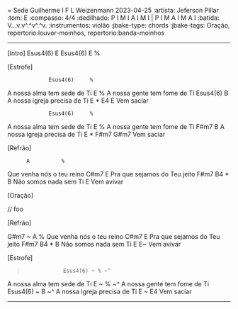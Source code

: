 = Sede
Guilherme I F L Weizenmann
2023-04-25
:artista: Jeferson Pillar
:tom: E
:compasso: 4/4
:dedilhado: P I M I A I M I | P I M A I M A I
:batida: V...v.v^.^v^.^v.
:instrumentos: violão
:jbake-type: chords
:jbake-tags: Oração, repertorio:louvor-moinhos, repertorio:banda-moinhos

----
[Intro]
Esus4(6)  E  Esus4(6)  E      %

[Estrofe]

                 Esus4(6)     %
A nossa alma tem sede de Ti
                  E           %
A nossa gente tem fome de Ti
                  Esus4(6)    B
A nossa igreja precisa de Ti
        E   *   E4            E
Vem saciar

                 Esus4(6)     %
A nossa alma tem sede de Ti
                  E           %
A nossa gente tem fome de Ti
                  F#m7        B
A nossa igreja precisa de Ti
        E  *  F#m7  G#m7
Vem saciar


[Refrão]

          A          %
Que venha nós o teu reino
          C#m7          E
Pra que sejamos do Teu jeito
           F#m7       B4  *  B
Não somos nada sem Ti
       E
Vem avivar

[Oração]

// foo

[Refrão]

G#m7 ~
          A          %
Que venha nós o teu reino
          C#m7          E
Pra que sejamos do Teu jeito
           F#m7       B4  *  B
Não somos nada sem Ti
       E      E~
Vem avivar

[Estrofe]
>                 Esus4(6) ~ % ~^
A nossa alma tem sede de Ti
                  E ~         % ~^
A nossa gente tem fome de Ti
                  Esus4(6) ~  B ~^
A nossa igreja precisa de Ti
        E ~ E4
Vem saciar

----